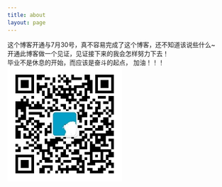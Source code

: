```yaml
---
title: about
layout: page
---
```


这个博客开通与7月30号，真不容易完成了这个博客，还不知道该说些什么~  
开通此博客做一个见证，见证接下来的我会怎样努力下去！  
毕业不是休息的开始，而应该是奋斗的起点，
加油！！！
![我的嵌入式学习之旅](https://raw.githubusercontent.com/flyingBridzz/flyingBridzz.github.io/master/about/公众号二维码.jpg)

